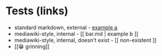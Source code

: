 # Tests (links)
- standard markdown, external - [example a](https://electricarchaeology.ca)
- mediawiki-style, internal - [[ bar.md | example b ]]
- mediawiki-style, internal, doesn't exist - [[ non-existent ]]
- [[😁 grinning]]

